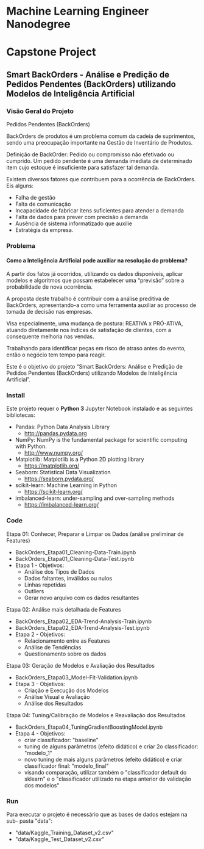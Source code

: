 # Machine Learning Engineer Nanodegree
# Capstone Project
## Smart BackOrders - Análise e Predição de Pedidos Pendentes (BackOrders) utilizando Modelos de Inteligência Artificial

### Visão Geral do Projeto
Pedidos Pendentes (BackOrders) 

BackOrders de produtos é um problema comum da cadeia de suprimentos, sendo uma preocupação importante na Gestão de Inventário de Produtos.

Definição de BackOrder: Pedido ou compromisso não efetivado ou cumprido. Um pedido pendente é uma demanda imediata de determinado item cujo estoque é insuficiente para satisfazer tal demanda.

Existem diversos fatores que contribuem para a ocorrência de BackOrders. Eis alguns:
- Falha de gestão
- Falta de comunicação
- Incapacidade de fabricar itens suficientes para atender a demanda
- Falta de dados para prever com precisão a demanda
- Ausência de sistema informatizado que auxilie
- Estratégia da empresa.

### Problema
#### Como a Inteligência Artificial pode auxiliar na resolução do problema?
A partir dos fatos já ocorridos, utilizando os dados disponíveis, aplicar modelos e algoritmos que possam estabelecer uma “previsão” sobre a probabilidade de nova ocorrência.

A proposta deste trabalho é contribuir com a análise preditiva de BackOrders, apresentando-a como uma ferramenta auxiliar ao processo de tomada de decisão nas empresas.

Visa especialmente, uma mudança de postura: REATIVA x PRÓ-ATIVA, atuando diretamente nos índices de satisfação de clientes, com a consequente melhoria nas vendas.

Trabalhando para identificar peças em risco de atraso antes do evento, então o negócio tem tempo para reagir.

Este é o objetivo do projeto “Smart BackOrders: Análise e Predição de Pedidos Pendentes (BackOrders) utilizando Modelos de Inteligência Artificial”.

### Install
 
Este projeto requer o **Python 3** Jupyter Notebook instalado e as seguintes bibliotecas:
- Pandas: Python Data Analysis Library
	- http://pandas.pydata.org
- NumPy: NumPy is the fundamental package for scientific computing with Python.
	- http://www.numpy.org/
- Matplotlib: Matplotlib is a Python 2D plotting library
	- https://matplotlib.org/
- Seaborn: Statistical Data Visualization
	- https://seaborn.pydata.org/
- scikit-learn: Machine Learning in Python
	- https://scikit-learn.org/
- imbalanced-learn: under-sampling and over-sampling methods
	- https://imbalanced-learn.org/


### Code

Etapa 01: Conhecer, Preparar e Limpar os Dados (análise preliminar de Features)
- BackOrders_Etapa01_Cleaning-Data-Train.ipynb
- BackOrders_Etapa01_Cleaning-Data-Test.ipynb
- Etapa 1 - Objetivos:
	- Análise dos Tipos de Dados
	- Dados faltantes, inválidos ou nulos
	- Linhas repetidas
	- Outliers
	- Gerar novo arquivo com os dados resultantes

Etapa 02: Análise mais detalhada de Features
- BackOrders_Etapa02_EDA-Trend-Analysis-Train.ipynb
- BackOrders_Etapa02_EDA-Trend-Analysis-Test.ipynb
- Etapa 2 - Objetivos:
	- Relacionamento entre as Features
	- Análise de Tendências
	- Questionamento sobre os dados

Etapa 03: Geração de Modelos e Avaliação dos Resultados
- BackOrders_Etapa03_Model-Fit-Validation.ipynb
- Etapa 3 - Objetivos:
	- Criação e Execução dos Modelos
	- Análise Visual e Avaliação
	- Análise dos Resultados

Etapa 04: Tuning/Calibração de Modelos e Reavaliação dos Resultados
- BackOrders_Etapa04_TuningGradientBoostingModel.ipynb
- Etapa 4 - Objetivos:
	- criar classificador: "baseline"
	- tuning de alguns parâmetros (efeito didático) e criar 2o classificador: "modelo_1"
	- novo tuning de mais alguns parâmetros (efeito didático) e criar classificador final: "modelo_final"
	- visando comparação, utilizar também o "classificador default do sklearn" e o "classificador utilizado na etapa anterior de validação dos modelos"

### Run

Para executar o projeto é necessário que as bases de dados estejam na sub- pasta "data":
- "data/Kaggle_Training_Dataset_v2.csv"
- "data/Kaggle_Test_Dataset_v2.csv"
